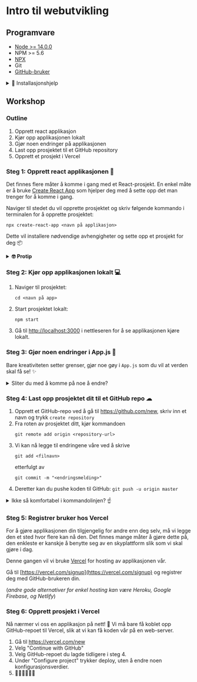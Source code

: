 # Intro til webutvikling

## Programvare

- [Node >= 14.0.0](https://nodejs.orgen/)
- NPM >= 5.6
- [NPX](https://www.npmjs.com/package/npx)
- Git
- [GitHub-bruker](http://github.com/)

<details>
<summary>👷 Installasjonshjelp</summary>

### Installasjon av Node og NPM

[Node](https://nodejs.org) er et veldig populært program som brukes for å kjøre JavaScript-applikasjoner, og NPM (Node Package Manager) er et veldig populært program for å håndtere installasjon av JavaScript-pakker og -programmer.

For installasjon av Node og NPM, anbefaler vi å bruke verktøyet [Node Version Manager](https://github.com/nvm-sh/nvm), som regel kjent som bare `nvm`. `nvm` gjør det veldig lett å veksle mellom ulike Node-versjoner, avhengig av hva et gitt prosjekt er krever.

0. Sjekk om du har `Node` og `NPM` installert ved å kjøre:

   ```bash
   node --version
   npm --version
   ```

   Dersom disse kommandoene skriver ut versjonsnummer, kan du hoppe over resten av stegene.

1. Installer `nvm` med denne magiske kommandoen 🪄
   ```bash
   curl -o- https://raw.githubusercontent.com/nvm-sh/nvm/v0.39.2/install.sh | bash
   ```
   Man bør alltid være litt kritisk når man får beskjed om å _"bare kjøre denne linja i terminalen"_ på nett, men her har vi altså kun trukket med kommandoen som står beskrevet i `nvm` sin dokumentasjon. [Ta gjerne en nøyere titt på den her.](https://github.com/nvm-sh/nvm#installing-and-updating)
2. Last ned og installer nyeste versjon av `node` og `npm` med:
   ```bash
   nvm install node
   ```
3. For å dobbeltsjekke at alt gikk som det skulle, kan du kjøre følgende for å sjekke den installerte versjonen:

   ```bash
   # Sjekk npm-versjon
   npm --version

   # Sjekk node-versjon
   node --version
   ```

### Installasjon av NPX

For å kunne kjøre JavaScript-kommandoer fra våre installerte pakker direkte fra terminalen, kan vi bruke et program som heter `npx` (Node Package Execute). `npx` kan enten kjøre lokalt installerte pakker sine programmer, eller laste ned pakker midlertidig og så kjøre dette 🤯
Vi skal bruke `npx` for å sette opp React-prosjektet vårt.

Installer `npx` med

```bash
npm install --global npx
```

`--global` gjør at pakken blir installert og tilgjengelig fra hvor som helst på datamaskinen din, og ikke bare i prosjektet man er inni.

</details>

## Workshop

### Outline

1. Opprett react applikasjon
2. Kjør opp applikasjonen lokalt
3. Gjør noen endringer på applikasjonen
4. Last opp prosjektet til et GitHub repository
5. Opprett et prosjekt i Vercel

### Steg 1: Opprett react applikasjonen 👶

Det finnes flere måter å komme i gang med et React-prosjekt. En enkel måte er å bruke [Create React App](https://create-react-app.dev/docs/getting-started/) som hjelper deg med å sette opp det man trenger for å komme i gang.

Naviger til stedet du vil opprette prosjektet og skriv følgende kommando i terminalen for å opprette prosjektet:

```
npx create-react-app <navn på applikasjon>
```

Dette vil installere nødvendige avhengigheter og sette opp et prosjekt for deg 📦

<details>
<summary><b>🤓 Protip</b></summary>

JavaScript er ikke kjent for å være det mest typesikre programmeringsspråket. I store prosjekter er det veldig vanlig å bruke [TypeScript](https://www.typescriptlang.org/), som er JavaScript utvidet med syntax for typer.

For å opprette et React-prosjekt med Typescript, kan du kjøre følgende kommando:

```
npx create-react-app <navn på applikasjon> --template typescript
```

---

</details>

### Steg 2: Kjør opp applikasjonen lokalt 💻

1. Naviger til prosjektet:

   ```
   cd <navn på app>
   ```

2. Start prosjektet lokalt:
   ```
   npm start
   ```
3. Gå til [http://localhost:3000](http://localhost:3000) i nettleseren for å se applikasjonen kjøre lokalt.

### Steg 3: Gjør noen endringer i App.js 📝

Bare kreativiteten setter grenser, gjør noe gøy i `App.js` som du vil at verden skal få se! ✨

<details>
<summary>Sliter du med å komme på noe å endre?</summary>

En enkel endring man kan gjøre er å endre teksten i `App.js`-fila.

```diff
import logo from './logo.svg';
import './App.css';

function App() {
  return (
    <div className="App">
      <header className="App-header">
        <img src={logo} className="App-logo" alt="logo" />
        <p>
-         Edit <code>src/App.js</code> and save to reload.
+         Hallo! 👋
        </p>
        <a
          className="App-link"
          href="https://reactjs.org"
          target="_blank"
          rel="noopener noreferrer"
        >
          Learn React
        </a>
      </header>
    </div>
  );
}

export default App;
```

</details>

### Steg 4: Last opp prosjektet dit til et GitHub repo ☁

1. Opprett et GitHub-repo ved å gå til https://github.com/new, skriv inn et navn og trykk `create repository`
2. Fra roten av prosjektet ditt, kjør kommandoen
   ```
   git remote add origin <repository-url>
   ```
3. Vi kan nå legge til endringene våre ved å skrive
   ```
   git add <filnavn>
   ```
   etterfulgt av
   ```
   git commit -m "<endringsmelding>"
   ```
4. Deretter kan du pushe koden til GitHub:
   `git push -u origin master`

<details>
<summary>Ikke så komfortabel i kommandolinjen? ☝</summary>
Man kan også laste opp applikasjonsfilene til GitHub direkte i GitHub sitt grensesnitt. Gå til www.github.com/DittBrukernavn/DittRepository/upload. 
</details>

### Steg 5: Registrer bruker hos Vercel

For å gjøre applikasjonen din tilgjengelig for andre enn deg selv, må vi legge den et sted hvor flere kan nå den. Det finnes mange måter å gjøre dette på, den enkleste er kanskje å benytte seg av en skyplattform slik som vi skal gjøre i dag.

Denne gangen vil vi bruke [Vercel](https://vercel.com/signup) for hosting av applikasjonen vår.

Gå til [https://vercel.com/signup](https://vercel.com/signup) og registrer deg med GitHub-brukeren din.

(_andre gode alternativer for enkel hosting kan være Heroku, Google Firebase, og Netlify_)

### Steg 6: Opprett prosjekt i Vercel

Nå nærmer vi oss en applikasjon på nett! 🤩 Vi må bare få koblet opp GitHub-repoet til Vercel, slik at vi kan få koden vår på en web-server.

1. Gå til https://vercel.com/new
2. Velg "Continue with GitHub"
3. Velg GitHub-repoet du lagde tidligere i steg 4.
4. Under "Configure project" trykker deploy, uten å endre noen konfigurasjonsverdier.
5. 🚀🚀🚀🚀🚀🚀
